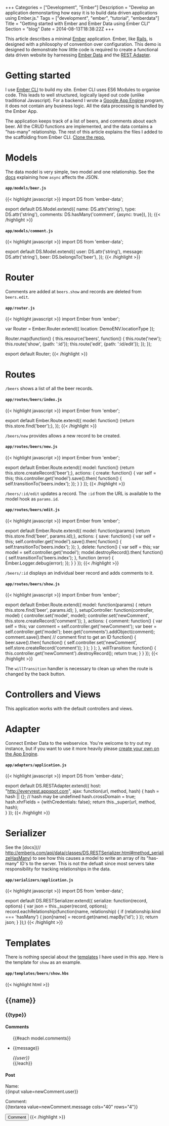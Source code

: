 +++
Categories = ["Development", "Ember"]
Description = "Develop an application demonstarting how easy it is to build data driven applications using Ember.js."
Tags = ["development", "ember", "tutorial", "emberdata"]
Title = "Getting started with Ember and Ember Data using Ember CLI"
Section = "blog"
Date = 2014-08-13T18:38:22Z
+++

This article describes a minimal [Ember](http://emberjs.com/) application. Ember, like [Rails](http://rubyonrails.org/), is designed with a philosophy of convention over configuration. This demo is designed to demonstrate how little code is required to create a functional data driven website by harnessing [Ember Data](http://emberjs.com/guides/models/) and the [REST Adapter](http://emberjs.com/guides/models/the-rest-adapter/). 

# Getting started

I use [Ember CLI](http://www.ember-cli.com/) to build my site. Ember CLI uses ES6 Modules to organise code. This leads to well structured, logically layed out code (unlike traditional Javascript). For a backend I wrote a [Google App Engine](http://appengine.google.com/) program, it does not contain any business logic. All the data processing is handled by the Ember App.

The application keeps track of a list of beers, and comments about each beer. All the CRUD functions are implemented, and the data contains a "has-many" relationship. The rest of this article explains the files I added to the scaffolding from Ember CLI. [Clone the repo.](https://github.com/baruchlubinsky/beerdemo/tree/e6a7984c9692a62198ee06ba1961a819ed990c97)

# Models

The data model is very simple, two model and one relationship. See the [docs](http://emberjs.com/guides/models/the-rest-adapter/#toc_relationships) explaining how `async` affects the JSON. 

#### `app/models/beer.js`

{{< highlight javascript >}}
import DS from 'ember-data';

export default DS.Model.extend({
  name: DS.attr('string'),
  type: DS.attr('string'),
  comments: DS.hasMany('comment', {async: true}),
});
{{< /highlight >}}

#### `app/models/comment.js`

{{< highlight javascript >}}
import DS from 'ember-data';

export default DS.Model.extend({
  user: DS.attr('string'),
  message: DS.attr('string'),
  beer: DS.belongsTo('beer'),
});
{{< /highlight >}}

# Router

Comments are added at `beers.show` and records are deleted from `beers.edit`.

#### `app/router.js`

{{< highlight javascript >}}
import Ember from 'ember';

var Router = Ember.Router.extend({
  location: DemoENV.locationType
});

Router.map(function() {
	this.resource('beers', function() {
    	this.route('new');
    	this.route('show', {path: ':id'});
    	this.route('edit', {path: ':id/edit'});
  	});
});

export default Router;
{{< /highlight >}}

# Routes

`/beers` shows a list of all the beer records.

#### `app/routes/beers/index.js`

{{< highlight javascript >}}
import Ember from 'ember';

export default Ember.Route.extend({
	model: function() {return this.store.find('beer');},
});
{{< /highlight >}}

`/beers/new` provides allows a new record to be created.

#### `app/routes/beers/new.js`

{{< highlight javascript >}}
import Ember from 'ember';

export default Ember.Route.extend({
	model: function() {return this.store.createRecord('beer');},
	actions: {
		create: function() {
			var self = this;
			this.controller.get('model').save().then(
				function() {
					self.transitionTo('beers.index');
				});
		}
	}
});
{{< /highlight >}}

`/beers/:id/edit` updates a record. The `:id` from the URL is available to the model hook as `params.id`.

#### `app/routes/beers/edit.js`

{{< highlight javascript >}}
import Ember from 'ember';

export default Ember.Route.extend({
	model: function(params) {return this.store.find('beer', params.id);},
	actions: {
		save: function() {
			var self = this;
			self.controller.get('model').save().then(
				function() {
					self.transitionTo('beers.index');
				});
		},
		delete: function() {
			var self = this;
			var model = self.controller.get('model'); 
			model.destroyRecord().then(
				function() {
					self.transitionTo('beers.index');
				}, function (error) {
					Ember.Logger.debug(error);
				});
		}
	}
});
{{< /highlight >}}

`/beers/:id` displays an individual beer record and adds comments to it.

#### `app/routes/beers/show.js`

{{< highlight javascript >}}
import Ember from 'ember';

export default Ember.Route.extend({
	model: function(params) {
		return this.store.find('beer', params.id);
	},
	setupController: function(controller, model) {
    	controller.set('model', model);
    	controller.set('newComment', this.store.createRecord('comment'));
  	},
  	actions: {
		comment: function() {
			var self = this;
			var comment = self.controller.get('newComment');
			var beer = self.controller.get('model');
			beer.get('comments').addObject(comment);
			comment.save().then( // comment first to get an ID
				function() {
					beer.save().then(
						function() {
							self.controller.set('newComment', self.store.createRecord('comment'));
						}
					);
				}
			);
		},
		willTransition: function() {
			this.controller.get('newComment').destroyRecord();
			return true;
		}
	}
});
{{< /highlight >}}

The `willTransition` handler is necessary to clean up when the route is changed by the back button.

# Controllers and Views

This application works with the default controllers and views.

# Adapter

Connect Ember Data to the webservice. You're welcome to try out my instance, but if you want to use it more heavily please [create your own on the App Engine](https://github.com/baruchlubinsky/everyrest). 

#### `app/adapters/application.js`

{{< highlight javascript >}}
import DS from 'ember-data';

export default DS.RESTAdapter.extend({
	host: "http://everyrest.appspot.com",
	ajax: function(url, method, hash) {
 		hash = hash || {}; // hash may be undefined
 		hash.crossDomain = true;
 		hash.xhrFields = {withCredentials: false};
 		return this._super(url, method, hash);		
 	}
});
{{< /highlight >}}

# Serializer

See the [docs](// http://emberjs.com/api/data/classes/DS.RESTSerializer.html#method_serializeHasMany) to see how this causes a model to write an array of its "has-many" ID's to the server. This is not the defualt since most servers take responsibility for tracking relationships in the data.

#### `app/serializers/application.js`
{{< highlight javascript >}}
import DS from 'ember-data';

export default DS.RESTSerializer.extend({
	serialize: function(record, options) {
	    var json = this._super(record, options);
	    record.eachRelationship(function(name, relationship) {
	      if (relationship.kind === 'hasMany') {
	        json[name] = record.get(name).mapBy('id');
	      }
	    });
	    return json;
	  }
});) 
{{< /highlight >}}

# Templates

There is nothing special about the [templates](http://emberjs.com/guides/templates/handlebars-basics/) I have used in this app. Here is the template for `show` as an example.

#### `app/templates/beers/show.hbs`

{{< highlight html >}}
<h2>{{name}}</h2>
<h3>{{type}}</h3>
<h4>Comments</h4>
<ul>
{{#each model.comments}}
<li>
	<p>{{message}}</p>
	<em>{{user}}</em>
</li>
{{/each}}
</ul>
<h4>Post</h4>
<p>Name:</br>
{{input value=newComment.user}}</p>
<p>Comment:</br>
{{textarea value=newComment.message cols="40" rows="4"}}</p>
<button {{action 'comment'}}>Comment</button>
{{< /highlight >}}